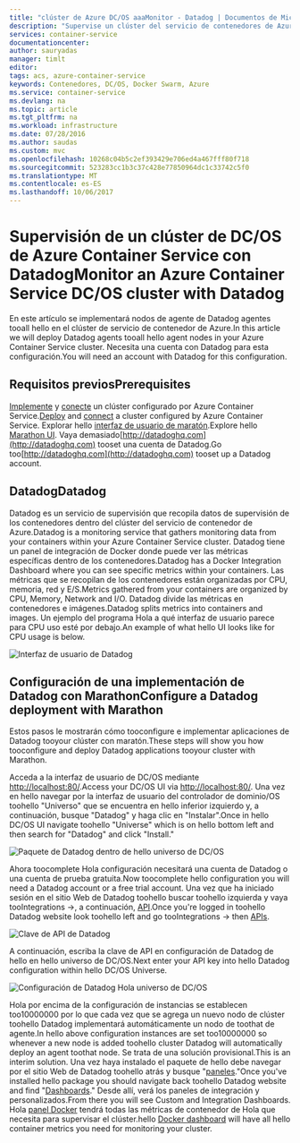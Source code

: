 ```yaml
---
title: "clúster de Azure DC/OS aaaMonitor - Datadog | Documentos de Microsoft"
description: "Supervise un clúster del servicio de contenedores de Azure con Datadog. Usar Hola DC/OS web UI toodeploy hello Datadog agentes tooyour clúster."
services: container-service
documentationcenter: 
author: sauryadas
manager: timlt
editor: 
tags: acs, azure-container-service
keywords: Contenedores, DC/OS, Docker Swarm, Azure
ms.service: container-service
ms.devlang: na
ms.topic: article
ms.tgt_pltfrm: na
ms.workload: infrastructure
ms.date: 07/28/2016
ms.author: saudas
ms.custom: mvc
ms.openlocfilehash: 10268c04b5c2ef393429e706ed4a467fff80f718
ms.sourcegitcommit: 523283cc1b3c37c428e77850964dc1c33742c5f0
ms.translationtype: MT
ms.contentlocale: es-ES
ms.lasthandoff: 10/06/2017
---
```

# <a name="monitor-an-azure-container-service-dcos-cluster-with-datadog"></a><span data-ttu-id="07a70-105">Supervisión de un clúster de DC/OS de Azure Container Service con Datadog</span><span class="sxs-lookup"><span data-stu-id="07a70-105">Monitor an Azure Container Service DC/OS cluster with Datadog</span></span>
<span data-ttu-id="07a70-106">En este artículo se implementará nodos de agente de Datadog agentes tooall hello en el clúster de servicio de contenedor de Azure.</span><span class="sxs-lookup"><span data-stu-id="07a70-106">In this article we will deploy Datadog agents tooall hello agent nodes in your Azure Container Service cluster.</span></span> <span data-ttu-id="07a70-107">Necesita una cuenta con Datadog para esta configuración.</span><span class="sxs-lookup"><span data-stu-id="07a70-107">You will need an account with Datadog for this configuration.</span></span> 

## <a name="prerequisites"></a><span data-ttu-id="07a70-108">Requisitos previos</span><span class="sxs-lookup"><span data-stu-id="07a70-108">Prerequisites</span></span>
<span data-ttu-id="07a70-109">[Implemente](container-service-deployment.md) y [conecte](../container-service-connect.md) un clúster configurado por Azure Container Service.</span><span class="sxs-lookup"><span data-stu-id="07a70-109">[Deploy](container-service-deployment.md) and [connect](../container-service-connect.md) a cluster configured by Azure Container Service.</span></span> <span data-ttu-id="07a70-110">Explorar hello [interfaz de usuario de maratón](container-service-mesos-marathon-ui.md).</span><span class="sxs-lookup"><span data-stu-id="07a70-110">Explore hello [Marathon UI](container-service-mesos-marathon-ui.md).</span></span> <span data-ttu-id="07a70-111">Vaya demasiado[http://datadoghq.com](http://datadoghq.com) tooset una cuenta de Datadog.</span><span class="sxs-lookup"><span data-stu-id="07a70-111">Go too[http://datadoghq.com](http://datadoghq.com) tooset up a Datadog account.</span></span> 

## <a name="datadog"></a><span data-ttu-id="07a70-112">Datadog</span><span class="sxs-lookup"><span data-stu-id="07a70-112">Datadog</span></span>
<span data-ttu-id="07a70-113">Datadog es un servicio de supervisión que recopila datos de supervisión de los contenedores dentro del clúster del servicio de contenedor de Azure.</span><span class="sxs-lookup"><span data-stu-id="07a70-113">Datadog is a monitoring service that gathers monitoring data from your containers within your Azure Container Service cluster.</span></span> <span data-ttu-id="07a70-114">Datadog tiene un panel de integración de Docker donde puede ver las métricas específicas dentro de los contenedores.</span><span class="sxs-lookup"><span data-stu-id="07a70-114">Datadog has a Docker Integration Dashboard where you can see specific metrics within your containers.</span></span> <span data-ttu-id="07a70-115">Las métricas que se recopilan de los contenedores están organizadas por CPU, memoria, red y E/S.</span><span class="sxs-lookup"><span data-stu-id="07a70-115">Metrics gathered from your containers are organized by CPU, Memory, Network and I/O.</span></span> <span data-ttu-id="07a70-116">Datadog divide las métricas en contenedores e imágenes.</span><span class="sxs-lookup"><span data-stu-id="07a70-116">Datadog splits metrics into containers and images.</span></span> <span data-ttu-id="07a70-117">Un ejemplo del programa Hola a qué interfaz de usuario parece para CPU uso esté por debajo.</span><span class="sxs-lookup"><span data-stu-id="07a70-117">An example of what hello UI looks like for CPU usage is below.</span></span>

![Interfaz de usuario de Datadog](./media/container-service-monitoring/datadog4.png)

## <a name="configure-a-datadog-deployment-with-marathon"></a><span data-ttu-id="07a70-119">Configuración de una implementación de Datadog con Marathon</span><span class="sxs-lookup"><span data-stu-id="07a70-119">Configure a Datadog deployment with Marathon</span></span>
<span data-ttu-id="07a70-120">Estos pasos le mostrarán cómo tooconfigure e implementar aplicaciones de Datadog tooyour clúster con maratón.</span><span class="sxs-lookup"><span data-stu-id="07a70-120">These steps will show you how tooconfigure and deploy Datadog applications tooyour cluster with Marathon.</span></span> 

<span data-ttu-id="07a70-121">Acceda a la interfaz de usuario de DC/OS mediante [http://localhost:80/](http://localhost:80/).</span><span class="sxs-lookup"><span data-stu-id="07a70-121">Access your DC/OS UI via [http://localhost:80/](http://localhost:80/).</span></span> <span data-ttu-id="07a70-122">Una vez en hello navegar por la interfaz de usuario del controlador de dominio/OS toohello "Universo" que se encuentra en hello inferior izquierdo y, a continuación, busque "Datadog" y haga clic en "Instalar".</span><span class="sxs-lookup"><span data-stu-id="07a70-122">Once in hello DC/OS UI navigate toohello "Universe" which is on hello bottom left and then search for "Datadog" and click "Install."</span></span>

![Paquete de Datadog dentro de hello universo de DC/OS](./media/container-service-monitoring/datadog1.png)

<span data-ttu-id="07a70-124">Ahora toocomplete Hola configuración necesitará una cuenta de Datadog o una cuenta de prueba gratuita.</span><span class="sxs-lookup"><span data-stu-id="07a70-124">Now toocomplete hello configuration you will need a Datadog account or a free trial account.</span></span> <span data-ttu-id="07a70-125">Una vez que ha iniciado sesión en el sitio Web de Datadog toohello buscar toohello izquierda y vaya tooIntegrations ->, a continuación, [API](https://app.datadoghq.com/account/settings#api).</span><span class="sxs-lookup"><span data-stu-id="07a70-125">Once you're logged in toohello Datadog website look toohello left and go tooIntegrations -> then [APIs](https://app.datadoghq.com/account/settings#api).</span></span> 

![Clave de API de Datadog](./media/container-service-monitoring/datadog2.png)

<span data-ttu-id="07a70-127">A continuación, escriba la clave de API en configuración de Datadog de hello en hello universo de DC/OS.</span><span class="sxs-lookup"><span data-stu-id="07a70-127">Next enter your API key into hello Datadog configuration within hello DC/OS Universe.</span></span> 

![Configuración de Datadog Hola universo de DC/OS](./media/container-service-monitoring/datadog3.png) 

<span data-ttu-id="07a70-129">Hola por encima de la configuración de instancias se establecen too10000000 por lo que cada vez que se agrega un nuevo nodo de clúster toohello Datadog implementará automáticamente un nodo de toothat de agente.</span><span class="sxs-lookup"><span data-stu-id="07a70-129">In hello above configuration instances are set too10000000 so whenever a new node is added toohello cluster Datadog will automatically deploy an agent toothat node.</span></span> <span data-ttu-id="07a70-130">Se trata de una solución provisional.</span><span class="sxs-lookup"><span data-stu-id="07a70-130">This is an interim solution.</span></span> <span data-ttu-id="07a70-131">Una vez haya instalado el paquete de hello debe navegar por el sitio Web de Datadog toohello atrás y busque "[paneles](https://app.datadoghq.com/dash/list)."</span><span class="sxs-lookup"><span data-stu-id="07a70-131">Once you've installed hello package you should navigate back toohello Datadog website and find "[Dashboards](https://app.datadoghq.com/dash/list)."</span></span> <span data-ttu-id="07a70-132">Desde allí, verá los paneles de integración y personalizados.</span><span class="sxs-lookup"><span data-stu-id="07a70-132">From there you will see Custom and Integration Dashboards.</span></span> <span data-ttu-id="07a70-133">Hola [panel Docker](https://app.datadoghq.com/screen/integration/docker) tendrá todas las métricas de contenedor de Hola que necesita para supervisar el clúster.</span><span class="sxs-lookup"><span data-stu-id="07a70-133">hello [Docker dashboard](https://app.datadoghq.com/screen/integration/docker) will have all hello container metrics you need for monitoring your cluster.</span></span> 

